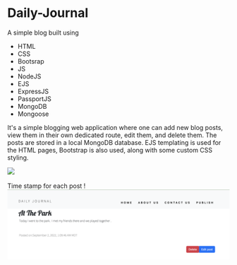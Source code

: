 # Daily-Journal
A simple blog built using 
- HTML 
- CSS
- Bootsrap
- JS
- NodeJS
- EJS
- ExpressJS
- PassportJS
- MongoDB
- Mongoose

It's a simple blogging web application where one can add new blog posts, view them in their own dedicated route, edit them, and delete them. The posts are stored in a local MongoDB database. EJS templating is used for the HTML pages, Bootstrap is also used, along with some custom CSS styling.





![](daily-g-3.gif)

Time stamp for each post ! 
![](time-stamp.png)
